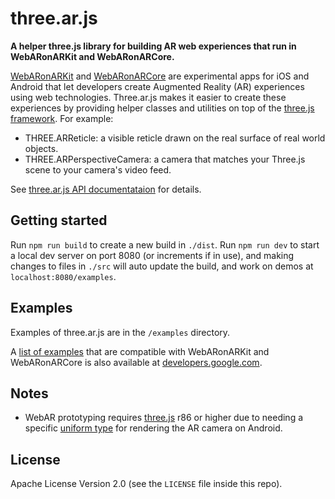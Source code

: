 # three.ar.js

**A helper three.js library for building AR web experiences that run in WebARonARKit and WebARonARCore.**

[WebARonARKit](https://github.com/googlevr/WebARonARKit) and [WebARonARCore](https://github.com/googlevr/WebARonARCore) are experimental apps for iOS and Android that let developers create Augmented Reality (AR) experiences using web technologies. Three.ar.js makes it easier to create these experiences by providing helper classes and utilities on top of the [three.js framework](https://threejs.org/). For example:

* THREE.ARReticle: a visible reticle drawn on the real surface of real world objects.
* THREE.ARPerspectiveCamera: a camera that matches your Three.js scene to your camera's video feed.

See [three.ar.js API documentataion](TODO) for details.

## Getting started

Run `npm run build` to create a new build in `./dist`. Run `npm run dev` to start a local dev server on port 8080 (or increments if in use), and making changes to files in `./src` will auto update the build, and work on demos at `localhost:8080/examples`.

## Examples

Examples of three.ar.js are in the `/examples` directory. 

A [list of examples](https://developers.google.com/ar/develop/web/getting-started#examples) that are compatible with WebARonARKit and WebARonARCore is also available at [developers.google.com](https://developers.google.com/ar/develop/web/getting-started#examples).

## Notes

* WebAR prototyping requires [three.js](https://threejs.org/) r86 or higher due to needing a specific [uniform type](https://github.com/mrdoob/three.js/pull/11463) for rendering the AR camera on Android.

## <a name="License">License</a>
Apache License Version 2.0 (see the `LICENSE` file inside this repo).